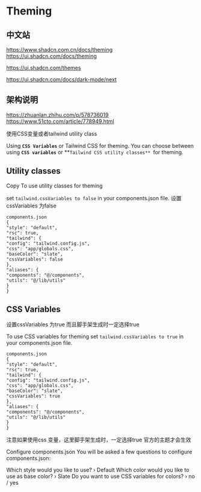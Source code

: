 # Theming

## 中文站

https://www.shadcn.com.cn/docs/theming
https://ui.shadcn.com/docs/theming

https://ui.shadcn.com/themes

https://ui.shadcn.com/docs/dark-mode/next

## 架构说明

https://zhuanlan.zhihu.com/p/578736019
https://www.51cto.com/article/778949.html

使用CSS变量或者tailwind utility class

Using **`CSS Variables`** or Tailwind CSS for theming.
You can choose between using **`CSS variables`** or
**`Tailwind CSS utility classes** `for theming.

## Utility classes

<div className="bg-zinc-950 dark:bg-white" />
Copy
To use utility classes for theming 

set `tailwind.cssVariables to false` in your components.json file.
设置cssVariables 为false

```
components.json
{
"style": "default",
"rsc": true,
"tailwind": {
"config": "tailwind.config.js",
"css": "app/globals.css",
"baseColor": "slate",
"cssVariables": false
},
"aliases": {
"components": "@/components",
"utils": "@/lib/utils"
}
}
```

## CSS Variables

设置cssVariables 为true 而且脚手架生成时一定选择true
<div className="bg-background text-foreground" />

To use CSS variables for theming set `tailwind.cssVariables to true` in your components.json file.

```
components.json
{
"style": "default",
"rsc": true,
"tailwind": {
"config": "tailwind.config.js",
"css": "app/globals.css",
"baseColor": "slate",
"cssVariables": true
},
"aliases": {
"components": "@/components",
"utils": "@/lib/utils"
}
}

```

注意如果使用css 变量，这里脚手架生成时，一定选择true 官方的主题才会生效

Configure components.json
You will be asked a few questions to configure components.json:

Which style would you like to use? › Default
Which color would you like to use as base color? › Slate
Do you want to use CSS variables for colors? › no / yes
